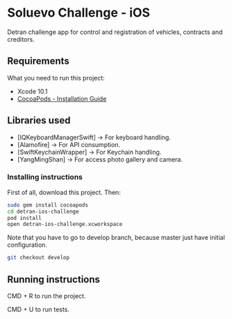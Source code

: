 # Soluevo Challenge - iOS
Detran challenge app for control and registration of vehicles, contracts and creditors.

## Requirements

What you need to run this project:

* Xcode 10.1
* [CocoaPods - Installation Guide](https://guides.cocoapods.org/using/getting-started.html)

## Libraries used

* [IQKeyboardManagerSwift] -> For keyboard handling.
* [Alamofire] -> For API consumption.
* [SwiftKeychainWrapper] -> For Keychain handling.
* [YangMingShan] -> For access photo gallery and camera.

### Installing instructions
First of all, download this project. Then:

```bash
sudo gem install cocoapods
cd detran-ios-challenge
pod install
open detran-ios-challenge.xcworkspace
```

Note that you have to go to develop branch, because master just have initial configuration.

```bash
git checkout develop
```

## Running instructions

CMD + R to run the project.

CMD + U to run tests.

